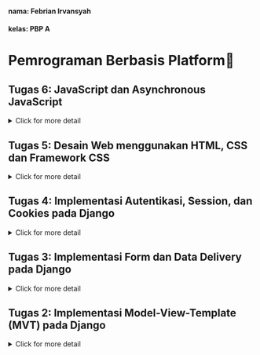 #### nama:  Febrian Irvansyah  
#### kelas:  PBP A

# Pemrograman Berbasis Platform🐼

## Tugas 6: JavaScript dan Asynchronous JavaScript
<details>
<summary>Click for more detail</summary>
<br>

#### 1️⃣ Jelaskan perbedaan antara asynchronous programming dengan synchronous programming.
Perbedaan terletak pada bagaimana kedua jenis programming ini menerima request. Pada asychronous programming, program akan dijalankan secara paralel sehingga setiap fungsi/pekerjaan yang dilakukan pada program tidak bergantung satu sama yang lainnya (non-blocking) serta program tidak dijalankan berdasarkan urutan tertentu. Pada synchronous programming, program akan dijalankan secara urutan sekuensial sehingga jika suatu pekerjaan gagal untuk dilakukan akan mempengaruhi pekerjaan lain (blocking). Contoh paada web development synchronous programming umumnya menggunakan server-side scripting dan asynchronous menggunakan AJAX. Biasanya asynchronous programming lebih kompleks dalam penerapan kodenya.

#### 2️⃣ Dalam penerapan JavaScript dan AJAX, terdapat penerapan paradigma event-driven programming. Jelaskan maksud dari paradigma tersebut dan sebutkan salah satu contoh penerapannya pada tugas ini.
Event-driven programming adalah paradigma yang menunjukkan suatu jenis pemrograman yang menjadikan aksi (event) dari user sebagai pengatur dari alur program. Aksi ini berupa hasil dari interupsi perangkat input seperti mouse, trackpad, keyboard, dan touchscreen. Oleh karena itu, harus terdapat event handler pada event-programming untuk merespon sebuah aksi spesifik yang dilakukan user. Contoh penerapannya pada tugas ini adalah tombol logout pada main yang jika diklik akan mengeluarkan user dari laman main tersebut.

#### 3️⃣ Jelaskan penerapan asynchronous programming pada AJAX.
AJAX bergantung pada event-driven programming yang akan dieksekusi jika terdapat aksi yang mentrigger suatu fungsi. Dengan AJAX, request dapat terkitim pada server tanpa melakukan refresh pada laman web. Request ini dilakukan dengan XMLHttpRequest atau dapat digantikan dengan Fetch API. Penerapannya dengan memanfaatkan fungsi async dan await untuk memproses pekerjaan dan menghasilkan respon. Dengan menggunakan fungsi async, nilai yang akan dikembalikan oleh fungsi tersebut akan dikembalikan secara asinkronus tanpa mempengaruhi fungsi lain serta await digunakan untuk menunggu hasil dari fungsi async.

#### 4️⃣ Pada PBP kali ini, penerapan AJAX dilakukan dengan menggunakan Fetch API daripada library jQuery. Bandingkanlah kedua teknologi tersebut dan tuliskan pendapat kamu teknologi manakah yang lebih baik untuk digunakan.
Kedua teknologi ini sama-sama digunakan untuk menghandle http request asinkronus pada javascript. Namun, Fetch adalah sebuah javascript interface yang dapat mengakses maupun menanipulasi pertukaran/pengiriman data. Karena fetch sudah merupakan bagian dari interface javascript, fetch diunggulkan dari segi efisiensi serta fetch memiliki sintaks yang lebih sederhana. JQuery adalah sebuah library yang memiliki method ajax() untuk melakukan http request. JQuery sudah ada lebih lama daripada fetch maka memiliki kode yang lebih mature. JQuery juga options yang sudah lengkap dalam mengkofigurasi request ajax. Untuk penggunaannya menurut saya dapat disesuaikan dengan kebutuhan, jika digunakan untuk project yang lebih mordern dan ingin lebih native pada javascript  maka gunakan fetch, jika mengerjakan projek lama dan lebih memilih cara dengan abtraksi yang lebih straightforward gunakan JQuery.

#### 5️⃣ Jelaskan bagaimana cara kamu mengimplementasikan checklist di atas secara step-by-step (bukan hanya sekadar mengikuti tutorial).

##### ✅ AJAX GET
- Membuat fungsi get product dengan memfilter sesuai user yang sedang login.
- Menghubungkan fungsi tersebut dengan urls.py
- Script pada main.html is dengan pemanggilan get produk dan menampilkan produk dengan forloop pada html.

##### ✅ AJAX POST
- Membuat button yang membuka sebuah modal.
- Membuat template form setelah tombol tersebut diklik.
- Membuat fungsi add product yang akan dihubungkan dengan urls.py dengan path dan nama create-ajax.
- Menambahkan script pada main.html untuk dihubungkan dengan fungsi untuk menambahkan produk.

##### ✅ Melakukan perintah collectstatic.
- Menyiapkan folder untuk menyimpan collectstatic pada settings.py dengan root folder adalah root dari project.
- Menjalankan command `python manage.py collectstatic`

</details>

## Tugas 5: Desain Web menggunakan HTML, CSS dan Framework CSS
<details>
<summary>Click for more detail</summary>
<br>

#### 1️⃣ Jelaskan manfaat dari setiap element selector dan kapan waktu yang tepat untuk menggunakannya.
Selector digunakan untuk memilih suatu bagian dari html untuk dilakukan modifikasi styling. Terdapat 3 jenis selector:

1. Element Selector
Manfaatnya untuk memilih semua element yang memiliki tag yang sama sesuai yang tag yang dituliskan. Selector ini dapat bermanfaat ketika kita ingin memiliki suatu styling yang konsisten bagi setiap tag yang sama.
2. ID Selector
ID pada suatu web bersifat unik maka ID selector digunakan untuk memilih bagian suatu bagian yang berbeda dari bagian yan lain. Selector ini dapat digunakan jika kita hanya ingin mengaplikasikan suatu styling pada suatu bagian tertentu tanpa melihat elemen lainnya yang memiliki kesamaan seperti tag maupun class.
3. Class Selector
Class selector digunakan untuk mengelompokkan elemen-elemen pada html yang biasanya memiliki sifat yang sama dan berulang. Waktu menggunakan selector ini adalah ketika kita ingin mengaplikasikan styling yang sama pada element yang mirip sehingga tidak perlu melakukan styling berkali-kali.

#### 2️⃣ Jelaskan HTML5 Tag yang kamu ketahui.
- ```<head>```: untuk menyimpan metadata dari dokumen html seperti title dan stylesheet.
- ```<body>```: berisi isi dari sebuah laman web yang dapat dilihat oleh pengguna
- ```<img>```: untuk memasukkan gambar pada laman web.
- ```<ul>```: mendeklarasikan list tidak berurut.
- ```<ol>```: mendeklarasikan list berurut.
- ```<li>```: menunjukkan item dari list.
- ```<title>```: mendeklarasikan judul dari laman.
- ```<p>```: mendeklarasikan penulisan paragraf.
- ```<h1>-<h6>```: menunjukkan heading sesuai dengan urutan kepentingannya.
- ```<div>```: sebagai pengelompok dari tag lainnya.
- ```<a>```: mendeklarasikan hyperlink.
- ```button```: mendeklarasikan tombol yang dapat diklik.
-  ```<nav>```: mendeklarasikan bagian navigasi yang berisi link-link.
- ```<table>```: mendeklarasikan tabel.
- ```<tr>``` : mendeklarasikan baris dari tabel.
- ```<td>```: mendeklarasikan suatu cell pada tabel.
- ```<th>```: mendeklarasikan header dari tabel.
- ```<span```: menunjukkan suatu bagian tertentu dari sebuah teks. 
- ```<link>```: menghubungkan dokumen dengan sumber resource eksternal.
- ```<form>```: mendeklarasikan bagian untuk menerima input dari pengguna.

#### 3️⃣ Jelaskan perbedaan antara margin dan padding.
Perbedaan ini dapat digambarkan dengan membayangkan suatu kontainer di luar suatu konten. Maka padding berfungsi untuk memberi jarak/mengosongkan bagian antara konten yang berada di dalam dengan kontainernya. Sedangkan, margin akan memberikan jarak/mengosongkan bagian antara kontainer dengan elemen yang terdapat di luar kontainer tersebut.

#### 4️⃣ Jelaskan perbedaan antara framework CSS Tailwind dan Bootstrap. Kapan sebaiknya kita menggunakan Bootstrap daripada Tailwind, dan sebaliknya?
- Tailwind:
Sebuah CSS framework yang bersifat utility-first yang dimana pengembang memiliki kemampuan untuk secara spesifik melakukan styling pada laman web hanya melalui dokumen HTML. Styling dalam tailwind dapat dilakukan dengan kontrol lebih dalam terhadap style yang diinginkan pengembang sehingga pengembang memiliki kebebasan lebih walaupun tanpa penggunaan dokumen CSS yang dibuat pengembang itu sendiri.
- Bootstrap:
Sebuah CSS framework yang berisi kumpulan kode yang dapat digunakan kembali. Bootstrap telah menyiapkan template-template untuk komponen yang kemungkinan akan dibutuhkan pada suatu website.

Pemilihan dilakukan sesuai dengan kebutuhan pengembang. Jika pengembang membutuhkan sebuah website yang dapat dibangun secara cepat dan komponen-komponennya telah disediakan serta ingin bersifat konsisten maka dapat disarankan untuk menggunakan bootstrap. Sedangkan, jika pengembang ingin berfokus pada desain web yang lebih customizable sesuai keinginan pengembang dan menghindari penggunaan kode yang tidak diperlukan maka disarankan menggunakan tailwind karena lebih mengimplementasikan best practices.

#### 5️⃣ Jelaskan bagaimana cara kamu mengimplementasikan checklist di atas secara step-by-step (bukan hanya sekadar mengikuti tutorial).
Dalam pengimplementasian checklist saya menggunakan kombinasi vanilla CSS dan bootsrap.
##### ✅ Kustomisasi halaman login, register, dan tambah inventori semenarik mungkin.
- Membuat direktori static pada root folder yang berisi folder bernama css yang akan diisi oleh dokumen-dokumen css untuk implementasi vanilla CSS.
- Menghubungkan projek dengan direktori static melalui settings.py.
- Menambahkan ```{% block extra_css %}``` pada base.html untuk menghubungkan masing-masing child directory dari base dengan cssnya masing masing.
- Membuat dokumen CSS dengan nama ```registration.css``` pada folder static/css untuk menghandle styling pada login, register, dan add item karena memiliki karakteristik laman yang sama yaitu berupa isian user.
- Melakukan styling pada ```registration.css``` menengahkan elemen-elemen, memberi kustomisasi pada tombol, font, memberi border, dan styling khusus untuk logo.

 ##### ✅ Kustomisasi halaman daftar inventori menjadi lebih berwarna maupun menggunakan apporach lain seperti menggunakan Card.
 - Membuat dokumen CSS dengan nama ```registration.css``` pada folder static/css untuk menghandle styling pada bagian main.html.
 - Pewarnaan yang saya inginkan adalah dengan nuansa warna kuning.
 - Membuat navbar dengan background kuning yang berisi logo web dan tombol logout.
 - Menspesifikasikan bagian awal dari web dengan data-data user termasuk dengan sesi login.
 - Pada list barang saya memanfaatkan class card dari bootstrap untuk merepresentasikan setiap card dengan suatu barang yang ditambahkan user.
 - melakukan styling pada tiap tombol dengan perwarnaan dan hover.

 #### 6️⃣ Bonus: Memberikan warna yang berbeda (teks atau background) pada baris terakhir dari item pada inventori anda menggunakan CSS.
 Memberikan warna biru pada baris terakhir item dengan membuat id khusus pada item terakhir melalui conditionals pada iterasi for loop, lalu menggunakan id tersebut untuk melakukan styling item terakhir. 

</details>

## Tugas 4: Implementasi Autentikasi, Session, dan Cookies pada Django
<details>
<summary>Click for more detail</summary>
<br>

#### 1️⃣ Apa itu Django UserCreationForm, dan jelaskan apa kelebihan dan kekurangannya?
UserCreationForm adalah sebuah modul bawaan dari sistem autentikasi Django. Fungsi utama dari UserCreationForm adalah membuat objek user baru tanpa privilage.
##### Kelebihan dari UserCreationForm:
- Penggunaannya yang sangat simpel. UserCreationForm akan membantu pengembang untuk mempersingkat waktu dalam skema pembuatan user karena sudah mencakup semua elemen dasar dari registrasi user seperti memasukkan username, password, dan password confirmation.
- Sudah terhubung dengan sistem autentikasi django sehingga pengembang mudah dalam melakukan pembuatan sistem seperti login.
- UserCreationForm sudah mengimplementasikan langkah untuk menjaga keamanan user. Data yang diinput user seperti password disimpan tidak dalam bentuk plaintext pada database django dan sudah terdapat sistem untuk menghindari serangan peretas seperti XSS.
##### Kekurangan dari UserCreationForm:
- Implementasi dari pembuatan user masih sederhana seperti username dan password sehingga diperlukan penambahan secara manual untuk nama belakang dan email.
- Diperlukan implementasi tambahan lebih lanjut oleh pengembang jika ingin membuat password yang lebih aman seperti harus terdapat karakter spesial.
- Tidak melakukan validasi email apakah sudah benar atau tidak.
- Registrasi sangat sederhana karena hanya terdiri dari satu tahap dan perlu dilakukan secara manual jika ingin menambah tahap lain.

#### 2️⃣ Apa perbedaan antara autentikasi dan otorisasi dalam konteks Django, dan mengapa keduanya penting?
Autentikasi adalah proses pemerikasaan atau verifikasi apakah user ada dan memiliki data yang sesuai dengan yang diinputkan. Proses autentikasi penting untuk memastikan setiap orang yang ingin mengakses aplikasi web memiliki hak akses pada website tersebut yang akan berhubungan dengan otorisasi. Otorisasi adalah proses penenetuan tindakan atau hak akses apa saja yang dapat dilakukan oleh user yang sudah terautentikasi. Pentingnya otorisasi adalah pemisahan hak sesuai jabatan/role sehingga menciptakan keteraturan dalam penggunaan aplikasi web dan melindungi dari akses yang berusaha untuk mengubah website tanpa jabatan yang sesuai.

#### 3️⃣ Apa itu cookies dalam konteks aplikasi web, dan bagaimana Django menggunakan cookies untuk mengelola data sesi pengguna?
Cookie dalam aplikasi web adalah suatu bentuk kumpulan informasi yang didapatkan dari rekam jejak aktivitas yang pernah dilakukan user pada aplikasi web tersebut. Pada Django cookies dikelola melalui method dari HttpResponse. Untuk menyimpan suatu cookie dilakukan method set_cookie() pada HttpResponse dengan parameter key dan value yang nilainya dapat diakses melalui request.COOKIES['key']. Untuk menghapus suatu cookie dilakukan method delete_cookie('key) yang biasa dilakukan apabila sesi pengguna telah selesai.

#### 4️⃣ Apakah penggunaan cookies aman secara default dalam pengembangan web, atau apakah ada risiko potensial yang harus diwaspadai?
Secara default penggunaaan cookies aman dalam pengembangan web. Cookies biasa disimpan oleh komputer pribadi user yang memiliki unique id. Oleh karena itu, data yang terdapat pada cookie hanya dapat diakses oleh pemilik komputer itu sendiri kecuali pengguna itu sendiri yang memberikan akses terhadap data pribadinya. Informasi yang tersimpan pada cookie secara default bukan digunakan untuk melakukan peretasan, melainkan cookie digunakan sebagai pengingat website jika user pernah mengunjungi website tersebut sehingga website dapat membuat laman yang lebih personal terhadap preferensi user tersebut. Namun, tentu saja terdapat risiko yang terjadi dalam penggunaan cookie contohnya dalam skema peretasan Man-in-the-middle. Dalam peretasan tersebut, peretas akan mencoba untuk menangkap data user ditengah pengaksesan user terhadap website. Dengan hal tersebut, peretas bisa mendapat cookie data user karena user secara tidak langsung juga memberi akses terhadap cookie karena pengaksesan website yang membutuhkan unique id.

#### 5️⃣ Jelaskan bagaimana cara kamu mengimplementasikan checklist di atas secara step-by-step (bukan hanya sekadar mengikuti tutorial).

##### ✅ Mengimplementasikan fungsi registrasi, login, dan logout untuk memungkinkan pengguna untuk mengakses aplikasi sebelumnya dengan lancar.
- Menambah fungsi registrasi, login, dan logout pada views.py
- Pada fungsi registrasi memanfaatkan method pada UserCreationForm yang telah diimport untuk menambah user baru. Pada fungsi ini akan memastikan pengisian pada form valid atau tidak serta akan redirect pada login jika sudah benar. Pada fungsi ini merender register.html yang telah dibuat templatenya.
- Pada fungsi login_user akan memanfaatkan fungsi authenticate dan login yang diimport untuk mengautentikasi input user berupa username dan password. Jika user ditemukan maka akan redirect pada show_main. Pada fungsi ini merender login.html yang templatenya telah dibuat.
-Pada fungsi logout_user akan memanfaatkan fungsi logout yang diimport sebagai fungsi yang menghapus sesi pengguna saat ini. Pada fungsi ini akan memanggil fungsi logout dengan parameter request serta redirect pada login page.

##### ✅ Membuat dua akun pengguna dengan masing-masing tiga dummy data menggunakan model yang telah dibuat pada aplikasi sebelumnya untuk setiap akun di lokal.
- Melakukan registrasi 2 akun.
- Login pada masing-masing akun dan menambahkan 3 item baru pada masing-masing akun.
- Akun A
![](img/akun-a.png)
- Akun B
![](img/akun-b.png)

##### ✅ Menghubungkan model Item dengan User.
- Import User pada models.py dan menambah atribut user pada Item dengan menggunakan method ForeignKey berparameter User.
- Hubungkan fungsi-fungsi pada views.py dengan model user seperti pada fungsi add_item dan show_main yang memfilter item berdasarkan user yang login saja.
- Lakukan command makemigrations dan migrate pada manage.py

##### ✅ Menampilkan detail informasi pengguna yang sedang logged in seperti username dan menerapkan cookies seperti last login pada halaman utama aplikasi.
- Untuk mendapat informasi pengguna, pada fungsi show_manin telah memfilter item sesuai user yang sedang login. Pada dictionary context dilakukan penambahan variable sesuai data yang personalized dalam kasus ini adalah username yang dapat diambil dari data user.
- Untuk menambah fitur last login maka mengimport fungsi datetime lalu melakukan set_cookie dengan key 'last_login' dan valuenya berisi datetime sekarang yang kodenya disematkan pada saat user melakukan login.
- Pada fungsi show_main dictionary context akan menambahkah key last_login dengan value request_COOKIES['last_login']
- Menampilkan last login pada template dengan {{ last_login }}
- Pada fungsi logout dilakukan delete_cookie('last_login') yang menandakan akhir sesi

#### 6️⃣ Bonus
- Membuat tombol dan fungsi untuk mengurangi dan menambahkan item.
- Membuat tombol dan fungsi untuk menghapus item.
</details>


## Tugas 3: Implementasi Form dan Data Delivery pada Django
<details>
<summary>Click for more detail</summary>
<br>

#### 1️⃣ Apa perbedaan antara form POST dan form GET dalam Django?
GET dan POST adalah method HTTP yang mengurus input form. Kedua method tersebut dibedakan dari segi bagaimana form ditransimisikan. Method POST akan memproses data dengan mengenkripsinya terlebih dahulu, mengirim ke server, dan menerima respon. Selain itu, method POST memiliki kelebihan dari segi besar data karena tidak ada pembatasan yang berhubungan dengan URL. Method GET memproses data menjadi sebuah string yang akan muncul pada string query di URL yang menunjukkan kemana data akan dikirim serta berisi data key-value. Method GET memiliki keterbatasan dalam kapasitas karena berhubungan dengan URL yang dibatasi. Oleh karena itu, penggunaannya akan berbeda karena terdapat perbedaan yang jelas dari segi security dan jenis data yang dikirimkan. POST cenderung digunakan untuk data sensitif yang membutuhkan proteksi atau untuk data yang memiliki ukuran besar seperti gambar, Sedangkan GET digunakan untuk menerima data yang tidak sensitif dan berukuran tidak besar.

#### 2️⃣ Apa perbedaan utama antara XML, JSON, dan HTML dalam konteks pengiriman data?
XML dan JSON adalah suatu format untuk menyimpan atau mengirim data. HTML adalah suatu markup language yang umunya digunakan untuk mendisplay suatu tampilan situs web. Dalam konteks pengiriman data, HTML memiliki atribut \<form> yang berfungsi untuk menentukan bagaimana data akan ditransmisikan ke server (GET/POST). Sedangkan untuk XML dan JSON digunakan untuk sebagai sebuah tempat penyimpanan dari data yang telah ditransmisikan. Perbedaan JSON dan XML adalah bagaimana notasi dalam penyimpanan datanya. XML adalah sebuah markup language. Oleh karena itu, XML akan menggunakan tag dan marker untuk menunjukkan jenis konten yang human readable serta deskriptif, lalu terdapat nesting yang menunjukkan hubungan antar data. JSON menggunakan data interchange format yang dimana JSON akan menggunakan {"key":"value"} format untuk menunjukkan hubungan antar data. Maka dapat disimpulkan bahwa pembeda utama dalam XML dan JSON adalah terletak pada seberapa compact penulisannya. Compactnya penulisan ini akan berpengaruh dalam fleksibilitas dalam penggunaan data.

#### 3️⃣ Mengapa JSON sering digunakan dalam pertukaran data antara aplikasi web modern?
Penulisan JSON yang simpel yaitu menggunakan format key dan value menyebabkan JSON memiliki beberapa keunggulan berikut:
- Ukuran yang ringan dan compact sehingga mengurangi beban komunikasi.
- Mudah untuk diubah ke dalam struktur data banyak bahasa pemrograman untuk melakukan pemrosesan data.
- Web modern kemungkinan besar akan menggunakan JavaScript dalam pengembangannya. JSON memiliki keasamaan sintaks dengan format data dalam JavaScript.
- Dapat secara mudah dipahami oleh manusia.
- Mendukung hubungan antar data yang bertingkat.

#### 4️⃣ Jelaskan bagaimana cara kamu mengimplementasikan checklist di atas secara step-by-step (bukan hanya sekadar mengikuti tutorial).

##### ✅ Membuat input form untuk menambahkan objek model pada app sebelumnya.
- Membuat kerangka html dengan membuat folder templates yang berisi base.html pada root folder serta mencantukannya pada settings.py.
- Melengkapi kerangka yang terdapat pada base.html untuk kebutuhan aplikasi main berupa atribut form untuk menerima input user dan mendisplay hasil dari input tersebut.
- Membuat berkas baru bernama `forms.py` sebagai struktur form yang dapat menerima data.

##### ✅ Tambahkan 5 fungsi views untuk melihat objek yang sudah ditambahkan dalam format HTML, XML, JSON, XML by ID, dan JSON by ID.
- Fungsi dalam format HTML dilakukan sekaligus untuk menerima request yang diterima dalam parameter bernama `add_item` dan merender `add_item.html`
- Fungsi dalam format XML dan JSON menambahkan variable yang menyimpan objects pada item dan mereturn `HttpResponse ` yang isi parameternya adalah objects yang diserialisasi.
- Fungsi XML by ID dan JSON by ID sama implementasinya dengan XML dan JSON biasa namun untuk variable yang menyimpan objects menggunakan filter (pk=id) sehingga dapat diurutkan berdasarkan input.

##### ✅ Membuat routing URL untuk masing-masing views yang telah ditambahkan pada poin 2.
- Pada urls.py di folder main lakukan import terhadap setiap fungsi yang terdapat pada views.
- Untuk fungsi add_item, XML, dan JSON tambahkan path sesuai namanya.
- Untuk fungsi XML by ID dan JSON by ID path ditambahkan `<int:id>` untuk mendapatkan data sesuai idnya.

#### 5️⃣ Mengakses kelima URL di poin 2 menggunakan Postman, membuat screenshot dari hasil akses URL pada Postman, dan menambahkannya ke dalam README.md.

- HTML
![](img/HTML_function.png)
- XML
![](img/XML_function.png)
- JSON
![](img/JSON_function.png)
- XML by ID
![](img/XMLbyID_function.png)
- JSON by ID
![](img/JSONbyID_function.png)

#### 6️⃣ Bonus
Menambahkan pesan "Kamu menitip X barang di aplikasi ini." yang diimplementasikan pada main.html serta memanfaatkan method `.count` untuk mendapatkan nilai X.
</details>

## Tugas 2: Implementasi Model-View-Template (MVT) pada Django
<details>
<summary>Click for more detail</summary>
<br>

#### 1️⃣ Jelaskan bagaimana cara kamu mengimplementasikan checklist di atas secara step-by-step (bukan hanya sekadar mengikuti tutorial).
Ide implementasi dari tema aplikasi inventori yang saya pilih adalah aplikasi penitipan barang.

##### ✅ Membuat sebuah proyek Django baru:
- Membuat direktori baru bernama nitip-barang.
- Masuk ke dalam direktori dan membuat virtual environment python pada directory tersebut.
- Menjalankan command untuk menginstall dependencies pada virtual environment dan untuk membuat direktori proyek bernama nitip_barang.
- Mengkonfigurasi proyek Django agar dapat diakses oleh host sebagai aplikasi web.

##### ✅ Membuat aplikasi dengan nama main pada proyek tersebut:
- Menjalankan command `python manage.py startapp main` pada direktori utama untuk membuat aplikasi dengan nama main.
- Direktori aplikasi bernama main telah dibuat.

##### ✅ Melakukan routing pada proyek agar dapat menjalankan aplikasi main:
- Membuka settings.py pada direktori proyek dan menambah aplikasi `'main'` pada variabel `INSTALLED_APPS`.

##### ✅ Membuat model pada aplikasi main dengan nama Item dan memiliki atribut wajib sebagai berikut:
name sebagai nama item dengan tipe CharField.
amount sebagai jumlah item dengan tipe IntegerField.
description sebagai deskripsi item dengan tipe TextField.
- Membuka file models.py pada direktori aplikasi dan membuat class bernama Item dengan parameter model.Model.
- Menambah atribut class berupa nama dengan tipe CharField, amount dengan tipe IntegerField, dan deskripsi dengan tipe TextField.

##### ✅ Membuat sebuah fungsi pada views.py untuk dikembalikan ke dalam sebuah template HTML yang menampilkan nama aplikasi serta nama dan kelas kamu:
- Membuat direktori bernama `templates` pada direktori aplikasi main.
- Membuat file bernama main.html pada direktori templates yang berisi kode HTML yang akan menampilkan nama aplikasi, nama, dan kelas:
  ```markdown
  <h1>{{ nama_aplikasi }}</h1>

  <h5>Nama: </h5>
  <p>{{ nama }}</p>
  <h5>Class: </h5>
  <p>{{ kelas }}</p>
  ```
- Menambah fungsi show_main pada views.py di direktori aplikasi main untuk mengembalikan nilai nama aplikasi, nama, dan kelas:
  ```markdown
  def show_main(request):
    context = {
        'nama_aplikasi' : 'Nitip Barang',
        'nama': 'Febrian Irvansyah',
        'kelas': 'PBP-A'
    }

    return render(request, "main.html", context)
  ```
- Menjalankan command `python manage.py makemigrations` dan `python manage.py migrate` untuk melakukan membuat berkas migrasi dan mengaplikasikan perubahan model ke basis data.

##### ✅ Membuat sebuah routing pada urls.py aplikasi main untuk memetakan fungsi yang telah dibuat pada views.py.
- Masuk ke dalam file urls.py pada direktori aplikasi main untuk menulis kode rute url aplikasi main dan menandai fungsi yang digunakan:
  ```markdown
  from django.urls import path
  from main.views import show_main

  app_name = 'main'

  urlpatterns = [
      path('', show_main, name='show_main'),
  ]
  ```
- Masuk ke dalam file urls.py pada direktori proyek nitip_barang dan import fungsi `include` dari `django.urls`.
- Menambah pattern url untuk aplikasi main yang menunjuk pada direktori `main.urls`:
  ```markdown
  urlpatterns = [
    path('admin/', admin.site.urls),
    path('main/', include('main.urls'))
  ]
  ```
##### ✅ Melakukan deployment ke Adaptable terhadap aplikasi yang sudah dibuat sehingga nantinya dapat diakses oleh teman-temanmu melalui Internet.
- Melakukan inisiasi git pada direktori utama.
- Menambah konfigurasi user pada git.
- Menambah file .gitignore untuk file yang diabaikan.
- Membuat repositori baru pada github bernama `nitip-barang`.
- Membuat branch baru bernama `main` pada git dan menghubungkan repositori lokal dengan repositori yang telah dibuat pada github.
- Melakukan add, commit, dan push pada repositori github.
- Membuat new app pada adaptable menggunakan repositori github yang baru dibuat.
- Memilih opsi `Python App Template`, `PostgreSQL`, dan sesuaikan opsi dengan versi python yang digunakan pada aplikasi.
- Field `Start Command` diisi dengan `python manage.py migrate && gunicorn shopping_list.wsgi`
- Masukkan nama aplikasi sebagai domain, centang HTTP Listener, dan lakukan deploy.

#### 2️⃣ Buatlah bagan yang berisi request client ke web aplikasi berbasis Django beserta responnya dan jelaskan pada bagan tersebut kaitan antara urls.py, views.py, models.py, dan berkas html.
![](img/bagan-mvt.png)

- Request client akan diterima melalui urls.py yang berisi suatu path tertentu. Path ini menunjukkan hubungan antara views.py dan urls.py, dimana views akan menerima request apabila path yang didapat sesuai dan bekerja sebagai logic layer.
- Antara views dan models berhubungan pada read dan write data, dimana models dapat digunakan untuk menyimpan data dari field dalam bentuk objek yaitu Models dan disalurkan ke views dan views dapat read data pada models untuk dilakukan logic operation menjembatani models dan template.
- Antara views dan template berhubungan dengan apa yang ditampilkan ke user, dimana template akan membentuk struktur dasar dari html dan views akan mengatur logic atau apa yang akan ditampilkan berdasarkan template yang telah ada.
- Diakhir views sebagai logic layer akan memberikan response berupa html yang bisa dilihat oleh user.

#### 3️⃣ Jelaskan mengapa kita menggunakan virtual environment? Apakah kita tetap dapat membuat aplikasi web berbasis Django tanpa menggunakan virtual environment?
Jawab:  
Fungsi virtual enviroment adalah untuk memisahkan antar proyek satu django satu dengan yang lainnya. Dengan memisahkan proyek, kita dapat secara mudah untuk mengatur segala bentuk kebutuhan atau dependencies yang ada pada proyek tersebut tanpa mempengaruhi proyek lain. Jawaban pertanyaan kedua adalah iya. Namun, hal ini akan mempersulit untuk mengatur proyek secara independen dan dapat memicu timbulnya konflik antar proyek. Dengan pemisahan maka kita juga dapat memilih secara tepat apa yang harus dilakukan pada proyek tersebut tergantung environmentnya. Hal tersebut karena setiap environment pasti kemungkinan akan memiliki pembeda seperti versi python, versi library, dll.

#### 4️⃣ Jelaskan apakah itu MVC, MVT, MVVM dan perbedaan dari ketiganya!
Jawab:  
Ketiga istilah adalah sebuah bentuk pattern arsitektur yang biasa digunakan dalam membangun perangkat lunak. Penggunaan pattern arsitektur yang baik akan menciptakan modularitas yang baik dalam menyatukan kerangka perangkat lunak.
- MVC(Model-View-Controller)
- MVT(Model-View-Template)
- MVVM(Model-View-ViewModel)

##### MVC:  
Pada MVC, Controller menjadi pemegang logic utama yang dimana controller akan melihat apa respon dari user pada view dan mengupdate data pada model yang sesuai logic yang telah ditentukan.
##### MVT:  
Pada MVT, View menjadi layer logic yang akan menjembatani hubungan antara data pada models dan struktur tampilan pada template.
##### MVVM: 
Pada MVVM, memisahkan View dari bagian layer logic. View akan berguna untuk memberikan suatu informasi apabila terjadi interaksi user kepada ViewMModel, Model akan berfungsi untuk menerima, menyimpan, atau memberi data pada ViewModel, dan ViewModel berfungai untuk melakukan pengeluaran data dari model yang akan dipilah relevansinya terhadap interaksi yang diterima oleh View.

Perbedaan utama dari ketiga arsitektur tersebut terletak pada logic layer yang berbeda dalam posisinya dalam menerima suatu data atau menerima suatu interaksi dari user.
</details>

